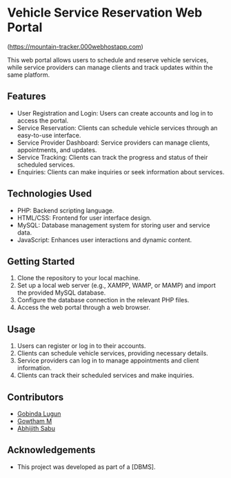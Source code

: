 # Vehicle Service Reservation Web Portal
(https://mountain-tracker.000webhostapp.com)

This web portal allows users to schedule and reserve vehicle services, while service providers can manage clients and track updates within the same platform.

## Features

- User Registration and Login: Users can create accounts and log in to access the portal.
- Service Reservation: Clients can schedule vehicle services through an easy-to-use interface.
- Service Provider Dashboard: Service providers can manage clients, appointments, and updates.
- Service Tracking: Clients can track the progress and status of their scheduled services.
- Enquiries: Clients can make inquiries or seek information about services.

## Technologies Used

- PHP: Backend scripting language.
- HTML/CSS: Frontend for user interface design.
- MySQL: Database management system for storing user and service data.
- JavaScript: Enhances user interactions and dynamic content.

## Getting Started

1. Clone the repository to your local machine.
2. Set up a local web server (e.g., XAMPP, WAMP, or MAMP) and import the provided MySQL database.
3. Configure the database connection in the relevant PHP files.
4. Access the web portal through a web browser.

## Usage

1. Users can register or log in to their accounts.
2. Clients can schedule vehicle services, providing necessary details.
3. Service providers can log in to manage appointments and client information.
4. Clients can track their scheduled services and make inquiries.

## Contributors

- [Gobinda Lugun](https://github.com/knightryder098)
- [Gowtham M](https://github.com/gowthammuni)
- [Abhijith Sabu](https://github.com/abhijith1799)



## Acknowledgements

- This project was developed as part of a [DBMS].

